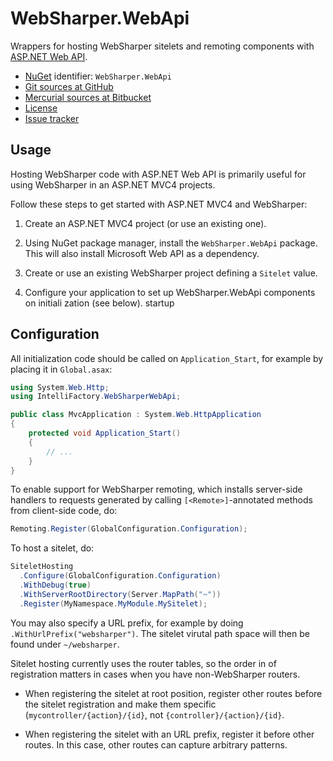 # WebSharper.WebApi

Wrappers for hosting WebSharper sitelets and remoting components with
[ASP.NET Web API][webapi].

* [NuGet][nuget] identifier: `WebSharper.WebApi`
* [Git sources at GitHub][gh]
* [Mercurial sources at Bitbucket][bb]
* [License][license]
* [Issue tracker][issues]

## Usage

Hosting WebSharper code with ASP.NET Web API is primarily useful for
using WebSharper in an ASP.NET MVC4 projects.

Follow these steps to get started with ASP.NET MVC4 and WebSharper:

1. Create an ASP.NET MVC4 project (or use an existing one).

2. Using NuGet package manager, install the `WebSharper.WebApi`
   package.  This will also install Microsoft Web API as a dependency.

3. Create or use an existing WebSharper project defining a `Sitelet`
   value.

4. Configure your application to set up WebSharper.WebApi components
   on initiali zation (see below).  startup

## Configuration

All initialization code should be called on `Application_Start`, for
example by placing it in `Global.asax`:

```csharp
using System.Web.Http;
using IntelliFactory.WebSharperWebApi;

public class MvcApplication : System.Web.HttpApplication
{
    protected void Application_Start()
    {
        // ...
    }
}
```

To enable support for WebSharper remoting, which installs server-side
handlers to requests generated by calling `[<Remote>]`-annotated
methods from client-side code, do:

```csharp
Remoting.Register(GlobalConfiguration.Configuration);
```

To host a sitelet, do:

```csharp
SiteletHosting
  .Configure(GlobalConfiguration.Configuration)
  .WithDebug(true)
  .WithServerRootDirectory(Server.MapPath("~"))
  .Register(MyNamespace.MyModule.MySitelet);    
```

You may also specify a URL prefix, for example by doing
`.WithUrlPrefix("websharper")`. The sitelet virutal path space will
then be found under `~/websharper`.

Sitelet hosting currently uses the router tables, so the order in of
registration matters in cases when you have non-WebSharper routers.

* When registering the sitelet at root position, register other routes
  before the sitelet registration and make them specific
  (`mycontroller/{action}/{id}`, not `{controller}/{action}/{id}`.

* When registering the sitelet with an URL prefix, register it before
  other routes. In this case, other routes can capture arbitrary
  patterns.

[bb]: http://bitbucket.org/IntelliFactory/websharper.webapi
[gh]: http://github.com/intellifactory/websharper.webapi
[issues]: http://github.com/intellifactory/websharper.webapi/issues
[license]: http://github.com/intellifactory/websharper.webapi/blob/master/LICENSE.md
[nuget]: http://nuget.org
[webapi]: http://www.asp.net/web-api
